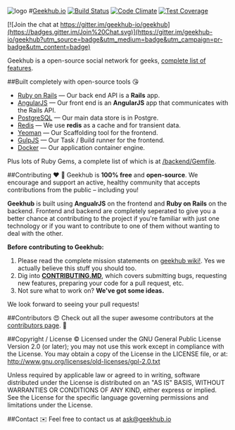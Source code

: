 ![logo](https://github.com/adham90/geekhub/blob/master/logo.jpg "geekhub.io")
#[Geekhub.io](http://www.geekhub.io) [![Build Status](https://travis-ci.org/geekhub-io/geekhub.svg?branch=master)](https://travis-ci.org/geekhub-io/geekhub) [![Code Climate](https://codeclimate.com/github/geekhub-io/geekhub/badges/gpa.svg)](https://codeclimate.com/github/geekhub-io/geekhub) [![Test Coverage](https://codeclimate.com/github/geekhub-io/geekhub/badges/coverage.svg)](https://codeclimate.com/github/geekhub-io/geekhub)

[![Join the chat at https://gitter.im/geekhub-io/geekhub](https://badges.gitter.im/Join%20Chat.svg)](https://gitter.im/geekhub-io/geekhub?utm_source=badge&utm_medium=badge&utm_campaign=pr-badge&utm_content=badge)

Geekhub is a open-source social network for geeks, [complete list of features](https://github.com/adham90/geekhub/wiki/Features).

##Built completely with open-source tools :kissing_heart:

* [Ruby on Rails] — Our back end API is a **Rails** app.
* [AngularJS] — Our front end is an **AngularJS** app that communicates with the Rails API.
* [PostgreSQL] — Our main data store is in Postgre.
* [Redis] — We use **redis** as a cache and for transient data.
* [Yeoman] — Our Scaffolding tool for the frontend.
* [GulpJS] — Our Task / Build runner for the frontend.
* [Docker] — Our application container engine.

Plus lots of Ruby Gems, a complete list of which is at [/backend/Gemfile].


##Contributing :heart: :beer:
Geekhub is **100% free** and **open-source**. We encourage and support an active, healthy community that accepts contributions from the public – including you!

**Geekhub** is built using **AngualrJS** on the frontend and **Ruby on Rails** on the backend. Frontend and backend are completely seperated to give you a better chance at contributing to the project if you're familiar with just one technology or if you want to contribute to one of them without wanting to deal with the other.

**Before contributing to Geekhub:**

1. Please read the complete mission statements on [geekhub wiki!]. Yes we actually believe this stuff you should too.
2. Dig into **[CONTRIBUTING.MD]**, which covers submitting bugs, requesting new features, preparing your code for a pull request, etc.
3. Not sure what to work on? **We've got some ideas.**

We look forward to seeing your pull requests!

##Contributors :heart_eyes:
Check out all the super awesome contributors at the [contributors page](https://github.com/adham90/geekhub/graphs/contributors). :sparkling_heart:

##Copyright / License :copyright:
Licensed under the GNU General Public License Version 2.0 (or later); you may not use this work except in compliance with the License. You may obtain a copy of the License in the LICENSE file, or at: http://www.gnu.org/licenses/old-licenses/gpl-2.0.txt

Unless required by applicable law or agreed to in writing, software distributed under the License is distributed on an "AS IS" BASIS, WITHOUT WARRANTIES OR CONDITIONS OF ANY KIND, either express or implied. See the License for the specific language governing permissions and limitations under the License.

##Contact :envelope:
Feel free to contact us at [ask@geekhub.io](mailto:ask@geekhub.io)


[Geekhub]: http://www.geekhub.io
[Ruby on Rails]: https://github.com/rails/rails
[AngularJS]: https://github.com/angular/angular.js
[PostgreSQL]: https://github.com/postgres/postgres
[Redis]: https://github.com/antirez/redis
[/backend/Gemfile]: https://github.com/adham90/geekhub/blob/master/backend%2FGemfile
[CONTRIBUTORS.md]: https://github.com/adham90/geekhub/blob/master/CONTRIBUTORS.md
[CONTRIBUTING.md]: https://github.com/adham90/geekhub/blob/master/CONTRIBUTING.md
[geekhub wiki!]: https://github.com/adham90/geekhub/wiki
[Docker]: https://github.com/docker/docker
[GulpJS]: https://github.com/gulpjs/gulp
[Yeoman]: https://github.com/yeoman

